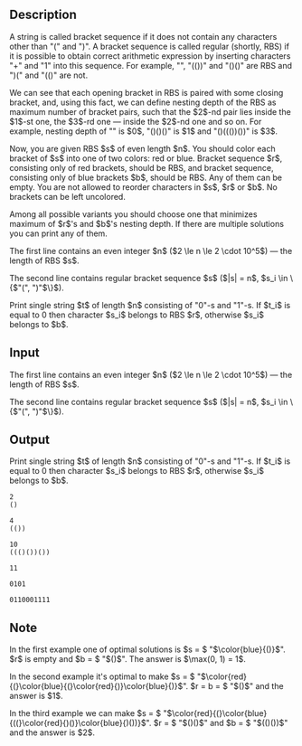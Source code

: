 ## Description

<div><p>A string is called <span class="tex-font-style-it">bracket sequence</span> if it does not contain any characters other than "<span class="tex-font-style-tt">(</span>" and "<span class="tex-font-style-tt">)</span>". A bracket sequence is called <span class="tex-font-style-it">regular</span> (shortly, RBS) if it is possible to obtain correct arithmetic expression by inserting characters "<span class="tex-font-style-tt">+</span>" and "<span class="tex-font-style-tt">1</span>" into this sequence. For example, "<span class="tex-font-style-tt"></span>", "<span class="tex-font-style-tt">(())</span>" and "<span class="tex-font-style-tt">()()</span>" are RBS and "<span class="tex-font-style-tt">)(</span>" and "<span class="tex-font-style-tt">(()</span>" are not.</p><p>We can see that each opening bracket in RBS is paired with some closing bracket, and, using this fact, we can define <span class="tex-font-style-bf">nesting depth</span> of the RBS as maximum number of bracket pairs, such that the $2$-nd pair lies inside the $1$-st one, the $3$-rd one — inside the $2$-nd one and so on. For example, nesting depth of "<span class="tex-font-style-tt"></span>" is $0$, "<span class="tex-font-style-tt">()()()</span>" is $1$ and "<span class="tex-font-style-tt">()((())())</span>" is $3$.</p><p>Now, you are given RBS $s$ of even length $n$. You should color each bracket of $s$ into one of two colors: red or blue. Bracket sequence $r$, consisting only of red brackets, should be RBS, and bracket sequence, consisting only of blue brackets $b$, should be RBS. Any of them can be empty. You are not allowed to reorder characters in $s$, $r$ or $b$. No brackets can be left uncolored.</p><p>Among all possible variants you should choose one that <span class="tex-font-style-bf">minimizes maximum</span> of $r$'s and $b$'s nesting depth. If there are multiple solutions you can print any of them.</p></div><div class="input-specification"><p>The first line contains an even integer $n$ ($2 \le n \le 2 \cdot 10^5$) — the length of RBS $s$.</p><p>The second line contains regular bracket sequence $s$ ($|s| = n$, $s_i \in \{$"<span class="tex-font-style-tt">(</span>", "<span class="tex-font-style-tt">)</span>"$\}$).</p></div><div class="output-specification"><p>Print single string $t$ of length $n$ consisting of "<span class="tex-font-style-tt">0</span>"-s and "<span class="tex-font-style-tt">1</span>"-s. If $t_i$ is equal to <span class="tex-font-style-tt">0</span> then character $s_i$ belongs to RBS $r$, otherwise $s_i$ belongs to $b$.</p></div>

## Input

<p>The first line contains an even integer $n$ ($2 \le n \le 2 \cdot 10^5$) — the length of RBS $s$.</p><p>The second line contains regular bracket sequence $s$ ($|s| = n$, $s_i \in \{$"<span class="tex-font-style-tt">(</span>", "<span class="tex-font-style-tt">)</span>"$\}$).</p>

## Output

<p>Print single string $t$ of length $n$ consisting of "<span class="tex-font-style-tt">0</span>"-s and "<span class="tex-font-style-tt">1</span>"-s. If $t_i$ is equal to <span class="tex-font-style-tt">0</span> then character $s_i$ belongs to RBS $r$, otherwise $s_i$ belongs to $b$.</p>





```input1
2
()
```




```input2
4
(())
```




```input3
10
((()())())
```




```output1
11
```




```output2
0101
```




```output3
0110001111
```



## Note

<p>In the first example one of optimal solutions is $s = $ "$\color{blue}{()}$". $r$ is empty and $b = $ "$()$". The answer is $\max(0, 1) = 1$.</p><p>In the second example it's optimal to make $s = $ "$\color{red}{(}\color{blue}{(}\color{red}{)}\color{blue}{)}$". $r = b = $ "$()$" and the answer is $1$.</p><p>In the third example we can make $s = $ "$\color{red}{(}\color{blue}{((}\color{red}{)()}\color{blue}{)())}$". $r = $ "$()()$" and $b = $ "$(()())$" and the answer is $2$.</p>
